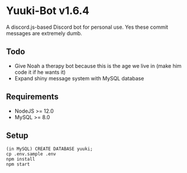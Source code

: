 # Yuuki-Bot v1.6.4
A discord.js-based Discord bot for personal use. Yes these commit messages are extremely dumb.

## Todo
- Give Noah a therapy bot because this is the age we live in (make him code it if he wants it)
- Expand shiny message system with MySQL database

## Requirements
- NodeJS >= 12.0
- MySQL >= 8.0

## Setup
```
(in MySQL) CREATE DATABASE yuuki;
cp .env.sample .env
npm install
npm start
```
